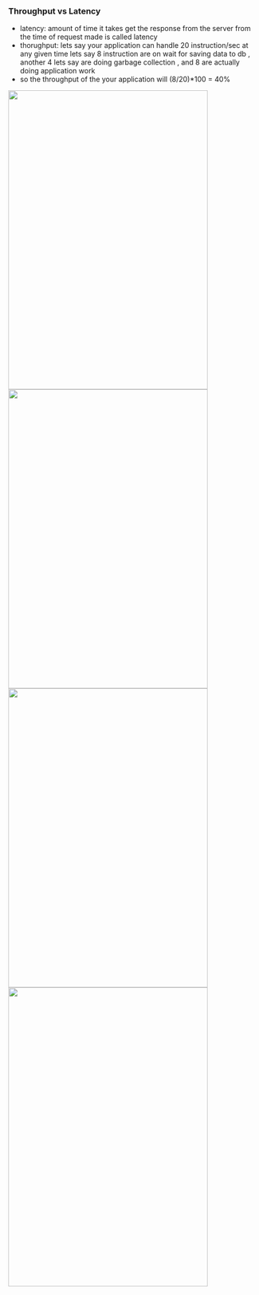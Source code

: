 ### Throughput vs Latency
- latency: amount of time it takes get the response from the server from the time of request made is called latency
- thorughput: lets say your application can handle 20 instruction/sec at any given time lets say 8 instruction are on wait for saving data to db , another 4 lets say are doing garbage collection , and 8 are actually doing application work
- so the throughput of the your application will (8/20)*100 = 40%

<img width=400 height=600 src="https://github.com/user-attachments/assets/5f3f8b6c-c967-4f6d-ab5a-27ca7d972778">

<img width=400 height=600 src="https://github.com/user-attachments/assets/038201c2-c614-411b-8454-ffd1c3883e95">

<img width=400 height=600 src="https://github.com/user-attachments/assets/6cf5c0b8-f6b1-40a0-8411-64762d3dd9c0">

<img width=400 height=600 src="https://github.com/user-attachments/assets/8cc505f4-6fc3-46b8-8ea4-a3b721f161f8">

